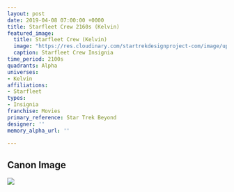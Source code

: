 ```yaml
---
layout: post
date: 2019-04-08 07:00:00 +0000
title: Starfleet Crew 2160s (Kelvin)
featured_image:
  title: Starfleet Crew (Kelvin)
  image: "https://res.cloudinary.com/startrekdesignproject-com/image/upload/v1554862854/StarfleetCrew.png"
  caption: Starfleet Crew Insignia
time_period: 2100s
quadrants: Alpha
universes:
- Kelvin
affiliations:
- Starfleet
types:
- Insignia
franchise: Movies
primary_reference: Star Trek Beyond
designer: ''
memory_alpha_url: ''

---
```

## Canon Image

![](https://res.cloudinary.com/startrekdesignproject-com/image/upload/v1554747425/StarfleetCrew1.jpg)